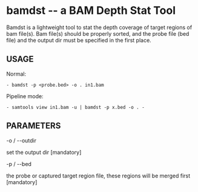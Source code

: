 bamdst -- a BAM Depth Stat Tool
================================
Bamdst is a lightweight tool to stat the depth coverage of 
target regions of bam file(s).
Bam file(s) should be properly sorted, and the probe file (bed
file) and the output dir must be specified in the first place.

USAGE
------

Normal:

	- bamdst -p <probe.bed> -o . in1.bam

Pipeline mode:

	- samtools view in1.bam -u | bamdst -p x.bed -o . -

PARAMETERS
-----------

-o / --outdir

set the output dir [mandatory]

-p / --bed

the probe or captured target region file, these regions will be merged
first [mandatory]



